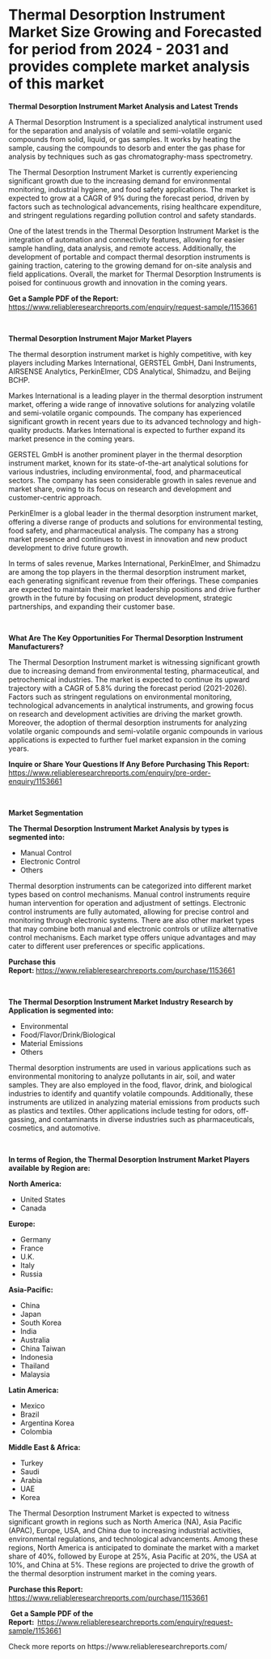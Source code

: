 <p><h1>Thermal Desorption Instrument Market Size Growing and Forecasted for period from 2024 - 2031 and provides complete market analysis of this market</h1></p><p><strong>Thermal Desorption Instrument Market Analysis and Latest Trends</strong></p>
<p><p>A Thermal Desorption Instrument is a specialized analytical instrument used for the separation and analysis of volatile and semi-volatile organic compounds from solid, liquid, or gas samples. It works by heating the sample, causing the compounds to desorb and enter the gas phase for analysis by techniques such as gas chromatography-mass spectrometry.</p><p>The Thermal Desorption Instrument Market is currently experiencing significant growth due to the increasing demand for environmental monitoring, industrial hygiene, and food safety applications. The market is expected to grow at a CAGR of 9% during the forecast period, driven by factors such as technological advancements, rising healthcare expenditure, and stringent regulations regarding pollution control and safety standards.</p><p>One of the latest trends in the Thermal Desorption Instrument Market is the integration of automation and connectivity features, allowing for easier sample handling, data analysis, and remote access. Additionally, the development of portable and compact thermal desorption instruments is gaining traction, catering to the growing demand for on-site analysis and field applications. Overall, the market for Thermal Desorption Instruments is poised for continuous growth and innovation in the coming years.</p></p>
<p><strong>Get a Sample PDF of the Report:&nbsp;</strong> <a href="https://www.reliableresearchreports.com/enquiry/request-sample/1153661">https://www.reliableresearchreports.com/enquiry/request-sample/1153661</a></p>
<p>&nbsp;</p>
<p><strong>Thermal Desorption Instrument Major Market Players</strong></p>
<p><p>The thermal desorption instrument market is highly competitive, with key players including Markes International, GERSTEL GmbH, Dani Instruments, AIRSENSE Analytics, PerkinElmer, CDS Analytical, Shimadzu, and Beijing BCHP.</p><p>Markes International is a leading player in the thermal desorption instrument market, offering a wide range of innovative solutions for analyzing volatile and semi-volatile organic compounds. The company has experienced significant growth in recent years due to its advanced technology and high-quality products. Markes International is expected to further expand its market presence in the coming years.</p><p>GERSTEL GmbH is another prominent player in the thermal desorption instrument market, known for its state-of-the-art analytical solutions for various industries, including environmental, food, and pharmaceutical sectors. The company has seen considerable growth in sales revenue and market share, owing to its focus on research and development and customer-centric approach.</p><p>PerkinElmer is a global leader in the thermal desorption instrument market, offering a diverse range of products and solutions for environmental testing, food safety, and pharmaceutical analysis. The company has a strong market presence and continues to invest in innovation and new product development to drive future growth.</p><p>In terms of sales revenue, Markes International, PerkinElmer, and Shimadzu are among the top players in the thermal desorption instrument market, each generating significant revenue from their offerings. These companies are expected to maintain their market leadership positions and drive further growth in the future by focusing on product development, strategic partnerships, and expanding their customer base.</p></p>
<p>&nbsp;</p>
<p><strong>What Are The Key Opportunities For Thermal Desorption Instrument Manufacturers?</strong></p>
<p><p>The Thermal Desorption Instrument market is witnessing significant growth due to increasing demand from environmental testing, pharmaceutical, and petrochemical industries. The market is expected to continue its upward trajectory with a CAGR of 5.8% during the forecast period (2021-2026). Factors such as stringent regulations on environmental monitoring, technological advancements in analytical instruments, and growing focus on research and development activities are driving the market growth. Moreover, the adoption of thermal desorption instruments for analyzing volatile organic compounds and semi-volatile organic compounds in various applications is expected to further fuel market expansion in the coming years.</p></p>
<p><strong>Inquire or Share Your Questions If Any Before Purchasing This Report:</strong> <a href="https://www.reliableresearchreports.com/enquiry/pre-order-enquiry/1153661">https://www.reliableresearchreports.com/enquiry/pre-order-enquiry/1153661</a></p>
<p>&nbsp;</p>
<p><strong>Market Segmentation</strong></p>
<p><strong>The Thermal Desorption Instrument Market Analysis by types is segmented into:</strong></p>
<p><ul><li>Manual Control</li><li>Electronic Control</li><li>Others</li></ul></p>
<p><p>Thermal desorption instruments can be categorized into different market types based on control mechanisms. Manual control instruments require human intervention for operation and adjustment of settings. Electronic control instruments are fully automated, allowing for precise control and monitoring through electronic systems. There are also other market types that may combine both manual and electronic controls or utilize alternative control mechanisms. Each market type offers unique advantages and may cater to different user preferences or specific applications.</p></p>
<p><strong>Purchase this Report:&nbsp;</strong><a href="https://www.reliableresearchreports.com/purchase/1153661">https://www.reliableresearchreports.com/purchase/1153661</a></p>
<p>&nbsp;</p>
<p><strong>The Thermal Desorption Instrument Market Industry Research by Application is segmented into:</strong></p>
<p><ul><li>Environmental</li><li>Food/Flavor/Drink/Biological</li><li>Material Emissions</li><li>Others</li></ul></p>
<p><p>Thermal desorption instruments are used in various applications such as environmental monitoring to analyze pollutants in air, soil, and water samples. They are also employed in the food, flavor, drink, and biological industries to identify and quantify volatile compounds. Additionally, these instruments are utilized in analyzing material emissions from products such as plastics and textiles. Other applications include testing for odors, off-gassing, and contaminants in diverse industries such as pharmaceuticals, cosmetics, and automotive.</p></p>
<p>&nbsp;</p>
<p><strong>In terms of Region, the Thermal Desorption Instrument Market Players available by Region are:</strong></p>
<p>
    <p> <strong> North America: </strong>
        <ul>
            <li>United States</li>
            <li>Canada</li>
        </ul>
        </p> 
    <p> <strong> Europe: </strong>
        <ul>
            <li>Germany</li>
            <li>France</li>
            <li>U.K.</li>
            <li>Italy</li>
            <li>Russia</li>
        </ul>
        </p> 
    <p> <strong> Asia-Pacific: </strong>
        <ul>
            <li>China</li>
            <li>Japan</li>
            <li>South Korea</li>
            <li>India</li>
            <li>Australia</li>
            <li>China Taiwan</li>
            <li>Indonesia</li>
            <li>Thailand</li>
            <li>Malaysia</li>
        </ul>
        </p> 
    <p> <strong> Latin America: </strong>
        <ul>
            <li>Mexico</li>
            <li>Brazil</li>
            <li>Argentina Korea</li>
            <li>Colombia</li>
        </ul>
        </p> 
    <p> <strong> Middle East & Africa: </strong>
        <ul>
            <li>Turkey</li>
            <li>Saudi</li>
            <li>Arabia</li>
            <li>UAE</li>
            <li>Korea</li>
        </ul>
    </p>
    </p>
<p><p>The Thermal Desorption Instrument Market is expected to witness significant growth in regions such as North America (NA), Asia Pacific (APAC), Europe, USA, and China due to increasing industrial activities, environmental regulations, and technological advancements. Among these regions, North America is anticipated to dominate the market with a market share of 40%, followed by Europe at 25%, Asia Pacific at 20%, the USA at 10%, and China at 5%. These regions are projected to drive the growth of the thermal desorption instrument market in the coming years.</p></p>
<p><strong>Purchase this Report: </strong><a href="https://www.reliableresearchreports.com/purchase/1153661">https://www.reliableresearchreports.com/purchase/1153661</a></p>
<p>&nbsp;<strong>Get a Sample PDF of the Report:&nbsp;&nbsp;</strong><a href="https://www.reliableresearchreports.com/enquiry/request-sample/1153661">https://www.reliableresearchreports.com/enquiry/request-sample/1153661</a></p>
<p><strong></strong></p>
<p>Check more reports on https://www.reliableresearchreports.com/</p>